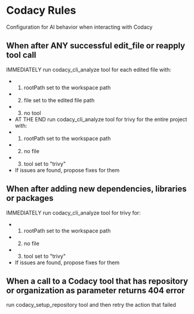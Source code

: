 
# Codacy Rules
Configuration for AI behavior when interacting with Codacy
## When after ANY successful edit_file or reapply tool call
IMMEDIATELY run codacy_cli_analyze tool for each edited file with:
 - 1. rootPath set to the workspace path
 - 2. file set to the edited file path
 - 3. no tool
 - AT THE END run codacy_cli_analyze tool for trivy for the entire project with:
 - 1. rootPath set to the workspace path
 - 2. no file
 - 3. tool set to "trivy"
 - If issues are found, propose fixes for them

## When after adding new dependencies, libraries or packages
IMMEDIATELY run codacy_cli_analyze tool for trivy for:
 - 1. rootPath set to the workspace path
 - 2. no file
 - 3. tool set to "trivy"
 - If issues are found, propose fixes for them

## When a call to a Codacy tool that has repository or organization as parameter returns 404 error
run codacy_setup_repository tool and then retry the action that failed
